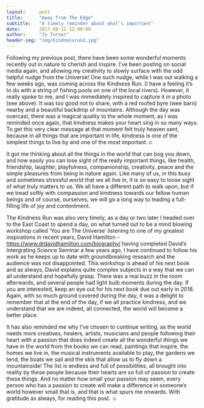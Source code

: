 ```yaml
---
layout:     post
title:      "Away from The Edge"
subtitle:   "A timely reminder about what’s important"
date:       2017-08-12 12:00:00
author:     "Jo Turner"
header-img: "img/Kindnessrun2.jpg"
---
```

Following my previous post, there have been some wonderful moments recently out in nature to cherish and inspire. I’ve been posting on social media again, and allowing my creativity to slowly surface with the odd helpful nudge from the Universe! One such nudge, while I was out walking a few weeks ago, was coming across the Kindness Run. (I have a feeling it’s to do with a string of fishing pools on one of the local rivers). However, it really spoke to me, and I was immediately inspired to capture it in a photo (see above). It was too good not to share, with a red roofed byre (wee barn) nearby and a beautiful backdrop of mountains. Although the day was overcast, there was a magical quality to the whole moment, as I was reminded once again, that kindness makes your heart sing in so many ways. To get this very clear message at that moment felt truly heaven sent, because in all things that are important in life, kindness is one of the simplest things to live by and one of the most important.☺

It got me thinking about all the things in the world that can bog you down, and how easily you can lose sight of the really important things, like health, friendship, laughter, playfulness, companionship, creativity, peace and the simple pleasures from being in nature again. Like many of us, in this busy and sometimes stressful world that we all live in, it is so easy to loose sight of what truly matters to us.  We all have a different path to walk upon, but if we tread softly with compassion and kindness towards our fellow human beings and of course, ourselves, we will go a long way to leading a full-filling life of joy and contentment.

The Kindness Run was also very timely, as a day or two later I headed over to the East Coast to spend a day, on what turned out to be a mind blowing workshop called ‘You are The Universe’ listening to one of my greatest inspirations in recent years, David Hamilton - <a href="https://www.drdavidhamilton.com/biography/">https://www.drdavidhamilton.com/biography/</a> having completed David’s Intergrating Science Seminar a few years ago, I have continued to follow his work as he keeps up to date with groundbreaking research and the audience was not disappointed.  This workshop is ahead of his next book and as always, David explains quite complex subjects in a way that we can all understand and hopefully grasp. There was a real buzz in the room afterwards, and several people had light bulb moments during the day. If you are interested, keep an eye out for his next book due out early in 2018. Again, with so much ground covered during the day, it was a delight to remember that at the end of the day, if we all practice kindness, and we understand that we are indeed, all connected, the world will become a better place.

It has also reminded me why I’ve chosen to continue writing, as the world needs more creatives, healers, artists, musicians and people following their heart with a passion that does indeed create all the wonderful things we have in the world from the books we can read, paintings that inspire, the homes we live in, the musical instruments available to play, the gardens we tend, the boats we sail and the skis that allow us to fly down a mountainside! The list is endless and full of possibilities, all brought into reality by these people because their hearts are so full of passion to create these things. And no matter how small your passion may seem, every person who has a passion to create will make a difference in someone’s world however small that is, and that is what spurs me onwards. With gratitude as always, for reading this post. ☺
